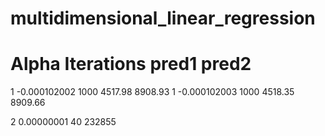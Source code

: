 # multidimensional_linear_regression

#   Alpha         Iterations    pred1     pred2
1   -0.000102002  1000          4517.98   8908.93
1   -0.000102003  1000          4518.35   8909.66

2   0.00000001    40            232855
